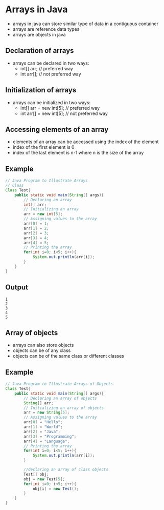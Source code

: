 # Arrays in Java
- arrays in java can store similar type of data in a contiguous container 
- arrays are reference data types
- arrays are objects in java

## Declaration of arrays
- arrays can be declared in two ways:
    - int[] arr; // preferred way
    - int arr[]; // not preferred way

## Initialization of arrays
- arrays can be initialized in two ways:
    - int[] arr = new int[5]; // preferred way
    - int arr[] = new int[5]; // not preferred way

## Accessing elements of an array
- elements of an array can be accessed using the index of the element
- index of the first element is 0
- index of the last element is n-1 where n is the size of the array

## Example
```java
// Java Program to Illustrate Arrays
// Class
Class Test{
    public static void main(String[] args){
        // Declaring an array
        int[] arr;
        // Initializing an array
        arr = new int[5];
        // Assigning values to the array
        arr[0] = 1;
        arr[1] = 2;
        arr[2] = 3;
        arr[3] = 4;
        arr[4] = 5;
        // Printing the array
        for(int i=0; i<5; i++){
            System.out.println(arr[i]);
        }
    }
}
```

## Output
```
1
2
3
4
5
```

## Array of objects
- arrays can also store objects
- objects can be of any class
- objects can be of the same class or different classes

## Example
```java
// Java Program to Illustrate Arrays of Objects
Class Test{
    public static void main(String[] args){
        // Declaring an array of objects
        String[] arr;
        // Initializing an array of objects
        arr = new String[5];
        // Assigning values to the array
        arr[0] = "Hello";
        arr[1] = "World";
        arr[2] = "Java";
        arr[3] = "Programming";
        arr[4] = "Language";
        // Printing the array
        for(int i=0; i<5; i++){
            System.out.println(arr[i]);
        }

        //declaring an array of class objects
        Test[] obj;
        obj = new Test[5];
        for(int i=0; i<5; i++){
            obj[i] = new Test();
        }
    }
}
```
